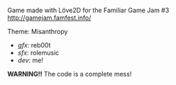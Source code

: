 
Game made with Löve2D for the Familiar Game Jam #3 http://gamejam.famfest.info/

Theme: Misanthropy

* *gfx*: reb00t
* *sfx*: rolemusic
* *dev*: me!

**WARNING!!** The code is a complete mess!
